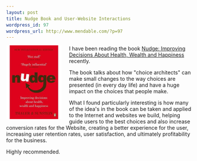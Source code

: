 ```yaml
--- 
layout: post
title: Nudge Book and User-Website Interactions
wordpress_id: 97
wordpress_url: http://www.mendable.com/?p=97
---
```

<img src="/images/posts/nudge_book_cover.jpg" alt="nudge_book_cover" title="nudge_book_cover" width="150" height="200" style="float:left; margin-right: 20px;" />

I have been reading the book <a href="http://www.amazon.co.uk/Nudge-Improving-Decisions-Health-Happiness/dp/0141040017/">Nudge: Improving Decisions About Health, Wealth and Happiness</a> recently. 

The book talks about how "choice architects" can make small changes to the way choices are presented (in every day life) and have a huge impact on the choices that people make. 

What I found particularly interesting is how many of the idea's in the book can be taken and applied to the Internet and websites we build, helping guide users to the best choices and also increase conversion rates for the Website, creating a better experience for the user, increasing user retention rates, user satisfaction, and ultimately profitability for the business.

Highly recommended.
